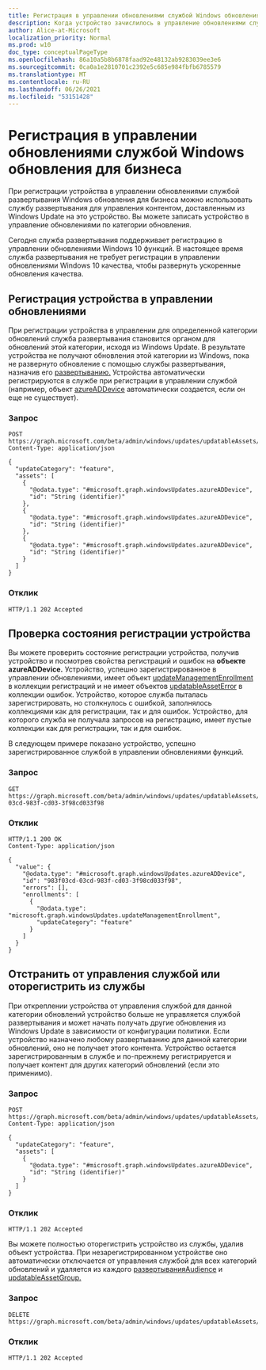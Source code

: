```yaml
---
title: Регистрация в управлении обновлениями службой Windows обновления для бизнеса
description: Когда устройство зачислилось в управление обновлениями службой развертывания Windows для бизнеса, вы можете использовать службу развертывания для управления контентом, доставленным из Windows Update на это устройство.
author: Alice-at-Microsoft
localization_priority: Normal
ms.prod: w10
doc_type: conceptualPageType
ms.openlocfilehash: 86a10a5b8b6878faad92e48132ab9283039ee3e6
ms.sourcegitcommit: 0ca0a1e2810701c2392e5c685e984fbfb6785579
ms.translationtype: MT
ms.contentlocale: ru-RU
ms.lasthandoff: 06/26/2021
ms.locfileid: "53151428"
---
```

# <a name="enroll-in-update-management-by-the-windows-update-for-business-deployment-service"></a>Регистрация в управлении обновлениями службой Windows обновления для бизнеса

При регистрации устройства в управлении обновлениями службой развертывания Windows обновления для бизнеса можно использовать службу развертывания для управления контентом, доставленным из Windows Update на это устройство. Вы можете записать устройство в управление обновлениями по категории обновления.

Сегодня служба развертывания поддерживает регистрацию в управлении обновлениями Windows 10 функций. В настоящее время служба развертывания не требует регистрации в управлении обновлениями Windows 10 качества, чтобы развернуть ускоренные обновления качества.

## <a name="enroll-the-device-in-update-management"></a>Регистрация устройства в управлении обновлениями

При регистрации устройства в управлении для определенной категории обновлений служба развертывания становится органом для обновлений этой категории, исходя из Windows Update. В результате устройства не получают обновления этой категории из Windows, пока не развернуто обновление с помощью службы развертывания, назначив его [развертыванию.](windowsupdates-deployments.md) Устройства автоматически регистрируются в службе при регистрации в управлении службой (например, объект [azureADDevice](/graph/api/resources/windowsupdates-azureaddevice.md) автоматически создается, если он еще не существует).

### <a name="request"></a>Запрос

``` http
POST https://graph.microsoft.com/beta/admin/windows/updates/updatableAssets/enrollAssets
Content-Type: application/json

{
  "updateCategory": "feature",
  "assets": [
    {
      "@odata.type": "#microsoft.graph.windowsUpdates.azureADDevice",
      "id": "String (identifier)"
    },
    {
      "@odata.type": "#microsoft.graph.windowsUpdates.azureADDevice",
      "id": "String (identifier)"
    },
    {
      "@odata.type": "#microsoft.graph.windowsUpdates.azureADDevice",
      "id": "String (identifier)"
    }
  ]
}
```

### <a name="response"></a>Отклик

``` http
HTTP/1.1 202 Accepted
```

## <a name="check-the-enrollment-state-of-a-device"></a>Проверка состояния регистрации устройства

Вы можете проверить состояние регистрации [](/graph/api/windowsupdates-azureaddevice-get) устройства, получив устройство  и посмотрев свойства регистраций и ошибок на **объекте azureADDevice.**  Устройство, успешно зарегистрированное в управлении обновлениями, имеет объект [updateManagementEnrollment](/graph/api/resources/windowsupdates-updatemanagementenrollment) в коллекции регистраций и не имеет объектов [updatableAssetError](/graph/api/resources/windowsupdates-updatableasseterror) в коллекции ошибок. Устройство, которое служба пыталась зарегистрировать, но столкнулось с ошибкой, заполнялось коллекциями как для регистрации, так и для ошибок. Устройство, для которого служба не получала запросов на регистрацию, имеет пустые коллекции как для регистрации, так и для ошибок.

В следующем примере показано устройство, успешно зарегистрированное службой в управлении обновлениями функций.

### <a name="request"></a>Запрос

```http
GET https://graph.microsoft.com/beta/admin/windows/updates/updatableAssets/983f03cd-03cd-983f-cd03-3f98cd033f98
```

### <a name="response"></a>Отклик
``` http
HTTP/1.1 200 OK
Content-Type: application/json

{
  "value": {
    "@odata.type": "#microsoft.graph.windowsUpdates.azureADDevice",
    "id": "983f03cd-03cd-983f-cd03-3f98cd033f98",
    "errors": [],
    "enrollments": [
      {
        "@odata.type": "microsoft.graph.windowsUpdates.updateManagementEnrollment",
        "updateCategory": "feature"
      }
    ]
  }
}
```

## <a name="unenroll-from-management-by-the-service-or-unregister-from-the-service"></a>Отстранить от управления службой или оторегистрить из службы 

При откреплении устройства от управления службой для данной категории обновлений устройство больше не управляется службой развертывания и может начать получать другие обновления из Windows Update в зависимости от конфигурации политики. Если устройство назначено любому развертыванию для данной категории обновлений, оно не получает этого контента. Устройство остается зарегистрированным в службе и по-прежнему регистрируется и получает контент для других категорий обновлений (если это применимо).

### <a name="request"></a>Запрос

``` http
POST https://graph.microsoft.com/beta/admin/windows/updates/updatableAssets/unenrollAssets
Content-Type: application/json

{
  "updateCategory": "feature",
  "assets": [
    {
      "@odata.type": "#microsoft.graph.windowsUpdates.azureADDevice",
      "id": "String (identifier)"
    }
  ]
}
```

### <a name="response"></a>Отклик

``` http
HTTP/1.1 202 Accepted
```

Вы можете полностью оторегистрить устройство из службы, удалив объект устройства. При незарегистрированном устройстве оно автоматически отключается от управления службой для всех категорий обновлений и удаляется из каждого [развертыванияAudience](/graph/api/resources/windowsupdates-deploymentaudience) и [updatableAssetGroup.](/graph/api/resources/windowsupdates-updatableassetgroup)

### <a name="request"></a>Запрос

``` http
DELETE https://graph.microsoft.com/beta/admin/windows/updates/updatableAssets/{azureADDeviceId}
```

### <a name="response"></a>Отклик
``` http
HTTP/1.1 202 Accepted
```


